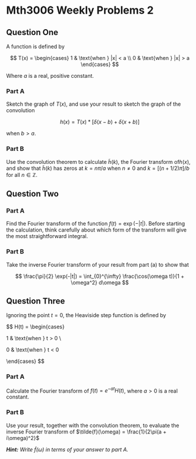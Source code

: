# Mth3006 Weekly Problems 2

## Question One

A function is defined by

$$
T(x) = \begin{cases}
1 & \text{when } |x| < a \\
0 & \text{when } |x| > a
\end{cases}
$$

Where $a$ is a real, positive constant.

### Part A

Sketch the graph of $T(x)$, and use your result to sketch the graph of the convolution

$$
h(x) = T(x) * [\delta(x - b) + \delta(x + b)]
$$

 when $b > a$.

### Part B

Use the convolution theorem to calculate $\tilde{h}(k)$, the Fourier transform of$h(x)$, and show that $\tilde{h}(k)$ has zeros at $k = n\pi/a$ when $n \neq 0$ and $k = [(n + 1/2)\pi]/b$ for all $n \in \mathbb{Z}$.

## Question Two

### Part A

Find the Fourier transform of the function $f(t) = \exp(-|t|)$. Before starting the calculation, think carefully about which form of the transform will give the most straightforward integral.

### Part B

Take the inverse Fourier transform of your result from part (a) to show that

$$
\frac{\pi}{2} \exp(-|t|) = \int_{0}^{\infty} \frac{\cos(\omega t)}{1 + \omega^2} d\omega
$$

## Question Three

Ignoring the point $t = 0$, the Heaviside step function is defined by

$$
H(t) = \begin{cases}

1 & \text{when } t > 0 \\

0 & \text{when } t < 0

\end{cases}
$$

### Part A

Calculate the Fourier transform of $f(t) = e^{-at}H(t)$, where $a > 0$ is a real constant.

### Part B

Use your result, together with the convolution theorem, to evaluate the inverse Fourier transform of $\tilde{f}(\omega) = \frac{1}{2\pi(a + i\omega)^2}$

***Hint:** Write $\tilde{f}(\omega)$ in terms of your answer to part A.*
